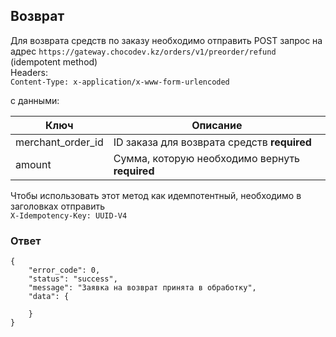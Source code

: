 ## Возврат

Для возврата средств по заказу необходимо отправить POST запрос на адрес
`https://gateway.chocodev.kz/orders/v1/preorder/refund` (idempotent method)  
Headers:  
`Content-Type: x-application/x-www-form-urlencoded`  

с данными:  

Ключ | Описание 
--- | --- 
merchant_order_id | ID заказа для возврата средств **required** 
amount | Сумма, которую необходимо вернуть **required** 

Чтобы использовать этот метод как идемпотентный, необходимо в заголовках отправить  
`X-Idempotency-Key: UUID-V4`

### Ответ
```
{
    "error_code": 0,
    "status": "success",
    "message": "Заявка на возврат принята в обработку",
    "data": {
        
    }
}
```